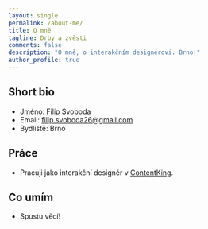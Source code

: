 ```yaml
---
layout: single
permalink: /about-me/
title: O mně
tagline: Drby a zvěsti
comments: false
description: "O mně, o interakčním designérovi. Brno!"
author_profile: true
---
```


## Short bio
* Jméno: Filip Svoboda
* Email: filip.svoboda26@gmail.com
* Bydliště: Brno

## Práce
* Pracuji jako interakční designér v [ContentKing](http://www.contentkingapp.com/).

## Co umím
* Spustu věcí!
